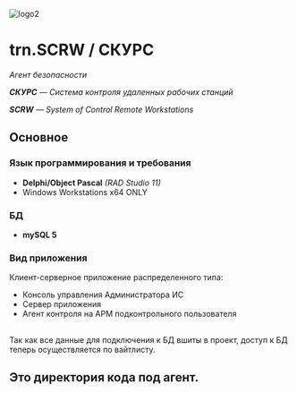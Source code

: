 
![logo2](https://user-images.githubusercontent.com/31628014/144424190-ec7b0b40-49f0-41be-b3c6-fc2f3bfb82ff.png)

# trn.SCRW / СКУРС
_Агент безопасности_

_**СКУРС** — Система контроля удаленных рабочих станций_ 

_**SCRW** — System of Control Remote Workstations_

## Основное 
### Язык программирования и требования

- **Delphi/Object Pascal** *(RAD Studio 11)*
- Windows Workstations x64 ONLY

### БД

- **mySQL 5**

### Вид приложения

Клиент-серверное приложение распределенного типа:

- Консоль управления Администратора ИС
- Сервер приложения
- Агент контроля на АРМ подконтрольного пользователя

## 

Так как все данные для подключения к БД вшиты в проект, доступ к БД теперь осуществляется по вайтлисту.

## Это директория кода под агент.



